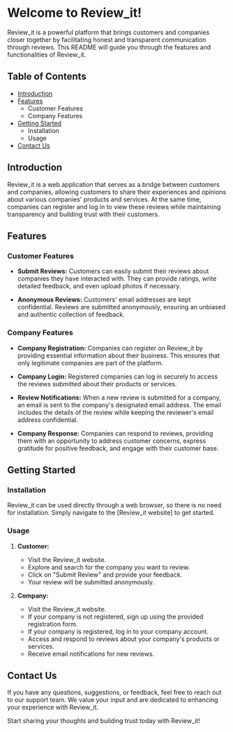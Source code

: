 # Welcome to Review_it!

Review_it is a powerful platform that brings customers and companies closer together by facilitating honest and transparent communication through reviews. This README will guide you through the features and functionalities of Review_it.

## Table of Contents

- [Introduction](#introduction)
- [Features](#features)
  - Customer Features
  - Company Features
- [Getting Started](#getting-started)
  - Installation
  - Usage
- [Contact Us](#contact-us)

## Introduction

Review_it is a web application that serves as a bridge between customers and companies, allowing customers to share their experiences and opinions about various companies' products and services. At the same time, companies can register and log in to view these reviews while maintaining transparency and building trust with their customers.

## Features

### Customer Features

- **Submit Reviews:** Customers can easily submit their reviews about companies they have interacted with. They can provide ratings, write detailed feedback, and even upload photos if necessary.

- **Anonymous Reviews:** Customers' email addresses are kept confidential. Reviews are submitted anonymously, ensuring an unbiased and authentic collection of feedback.

### Company Features

- **Company Registration:** Companies can register on Review_it by providing essential information about their business. This ensures that only legitimate companies are part of the platform.

- **Company Login:** Registered companies can log in securely to access the reviews submitted about their products or services.

- **Review Notifications:** When a new review is submitted for a company, an email is sent to the company's designated email address. The email includes the details of the review while keeping the reviewer's email address confidential.

- **Company Response:** Companies can respond to reviews, providing them with an opportunity to address customer concerns, express gratitude for positive feedback, and engage with their customer base.

## Getting Started

### Installation

Review_it can be used directly through a web browser, so there is no need for installation. Simply navigate to the [Review_it website] to get started.

### Usage

1. **Customer:**

   - Visit the Review_it website.
   - Explore and search for the company you want to review.
   - Click on "Submit Review" and provide your feedback.
   - Your review will be submitted anonymously.

2. **Company:**

   - Visit the Review_it website.
   - If your company is not registered, sign up using the provided registration form.
   - If your company is registered, log in to your company account.
   - Access and respond to reviews about your company's products or services.
   - Receive email notifications for new reviews.

## Contact Us

If you have any questions, suggestions, or feedback, feel free to reach out to our support team. We value your input and are dedicated to enhancing your experience with Review_it.

Start sharing your thoughts and building trust today with Review_it!